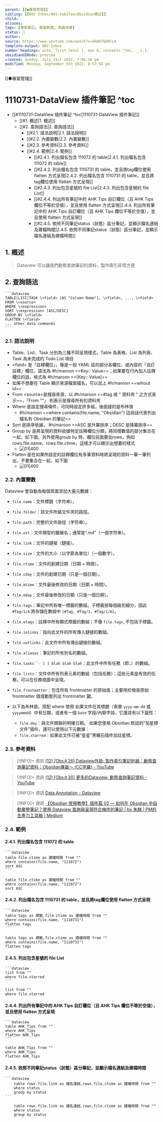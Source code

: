 ```yaml
---
parent: [[●專案管理]]
sibling: [[002-Inbox/001-SubItem/Obsidian概述]]
child: 
aliases:    
tags: [專案筆記, 電腦軟體, 興趣培養]
status: 🌱
author: 
source: https://www.youtube.com/watch?v=dkWA7Qd0CLA 
template-output: 002-Inbox
number headings: auto, first-level 1, max 6, contents ^toc, _.1.1.
obsidianUIMode: preview 
created: Sunday, July 31st 2022, 7:06:36 pm
modified: Monday, September 5th 2022, 8:57:54 pm
---
```


[[●專案管理]]
# 1110731-DataView 插件筆記 ^toc

- [[#1110731-DataView 插件筆記 ^toc|1110731-DataView 插件筆記]]
	- [[#1. 概述|1. 概述]]
	- [[#2. 查詢語法|2. 查詢語法]]
		- [[#2.1. 語法說明|2.1. 語法說明]]
		- [[#2.2. 內置變數|2.2. 內置變數]]
		- [[#2.3. 參考資料|2.3. 參考資料]]
		- [[#2.4. 範例|2.4. 範例]]
			- [[#2.4.1. 列出檔名包含 111072 的 table|2.4.1. 列出檔名包含 111072 的 table]]
			- [[#2.4.2. 列出檔名包含 1110731 的 table，並且將tag欄位使用 flatten 方式呈現|2.4.2. 列出檔名包含 1110731 的 table，並且將tag欄位使用 flatten 方式呈現]]
			- [[#2.4.3. 列出包含星號的 file List|2.4.3. 列出包含星號的 file List]]
			- [[#2.4.4. 列出所有筆記中的 AHK Tips 自訂欄位（且 AHK Tips 欄位不等於空值），並且使用 flatten 方式呈現|2.4.4. 列出所有筆記中的 AHK Tips 自訂欄位（且 AHK Tips 欄位不等於空值），並且使用 flatten 方式呈現]]
			- [[#2.4.5. 依照不同筆記status（狀態）區分筆記，並顯示檔名連結及建檔時間|2.4.5. 依照不同筆記status（狀態）區分筆記，並顯示檔名連結及建檔時間]]

## 1. 概述

> Dataview 可以讓我們動態查詢筆記的資料，製作索引非常方便

## 2. 查詢語法

````
```dataview 
TABLE|LIST|TASK \<field> [AS "Column Name"], \<field>, ..., \<field> FROM \<source> 
WHERE \<expression> 
SORT \<expression> [ASC/DESC] 
GROUP BY \<field>
FLATTEN \<field>
... other data commands 
```
````

### 2.1. 語法說明

- Table、List、Task 分別為三種不同呈現樣式，Table 為表格、List 為列表、Task 為未完成的 Todo List 項目
- \<field> 是「註釋欄位」，像是一般 YAML 區的部分各欄位、或內容的「自訂註釋」欄位，語法為 #h/maroon ==Key:: Value==；如果要在行內加入註釋欄位的話，格式為 #h/maroon ==[Key:: Value]==
- 如果不想要在 Table 顯示來源檔案檔名，可以加上 #h/maroon ==wihout id==
- From \<source>是搜尋來源，以 #h/maroon ==#tag 或 " 資料夾 " 之方式表示==，「From ""」 則表示是搜尋所有的資料夾
- Where 是設定搜尋條件，可同時設定許多組，後面接的是布林值
	- #h/maroon ==where contains(file.name, "Obsidian") 這段話代表列出檔名有 Obsidian 的筆記==
- Sort 是排序依據， #h/maroon ==ASC 是升冪排序；DESC 是降冪排序==
- Group by 是將呈現的資料依據特定註釋欄位分類，將同樣數值的部分集合在一起，如下圖。另外使用groub by 時，欄位前面要加rows，例如 rows.file.name、rows.file.ctime，這樣才可以顯示出想要的樣式
	- ![01|400](https://raw.githubusercontent.com/hoonsor/upgit-Obsidian/main/2022/07/31/upgit_20220731_1659268341.png)
- Flatten 是在如果所設定的註釋欄位有多筆資料時將呈現的資料一筆一筆列出，不要集合在一起，如下圖
	- ![01|400](https://raw.githubusercontent.com/hoonsor/upgit-Obsidian/main/2022/07/31/upgit_20220731_1659268396.png)



### 2.2. 內置變數

Dataview 會自動為每個頁面添加大量元數據：
- `file.name`：文件標題（字符串）。
- `file.folder`：該文件所屬文件夾的路徑。
- `file.path`：完整的文件路徑（字符串）。
- `file.ext`：文件類型的擴展名；通常是“.md”（一個字符串）。
- `file.link`：文件的鏈接（鏈接）。
- `file.size`：文件的大小（以字節為單位）（一個數字）。
- `file.ctime`：文件的創建日期（日期 + 時間）。
- `file.cday`：文件的創建日期（只是一個日期）。
- `file.mtime`：文件最後修改的日期（日期 + 時間）。
- `file.mday`：文件最後修改的日期（只是一個日期）。
- `file.tags`：筆記中所有唯一標籤的數組。子標籤按每個級別細分，因此 `#Tag/1/A` 將存儲在數組中 `[#Tag, #Tag/1, #Tag/1/A]`。
- `file.etags`：註釋中所有顯式標籤的數組；不像 `file.tags`, 不包括子標籤。
- `file.inlinks`：指向此文件的所有傳入鏈接的數組。
- `file.outlinks`：此文件中所有傳出鏈接的數組。
- `file.aliases`：筆記的所有別名的數組。
- `file.tasks``- [ ] blah blah blah`：此文件中所有任務（即，）的數組。
- `file.lists`：文件中所有列表元素的數組（包括任務）；這些元素是有效的任務，可以在任務視圖中呈現。
- `file.frontmatter`：包含所有 frontmatter 的原始值；主要用於檢查原始 frontmatter 值或動態列出 frontmatter 鍵。

- 以下為布林值，搭配 where 使用
	如果文件在其標題（表單 `yyyy-mm-dd` 或 `yyyymmdd`）中有日期，或者有一個 `Date` 字段/內聯字段，它還具有以下屬性：
	- `file.day`：與文件關聯的明確日期。
	如果您使用 Obsidian 默認的“加星標文件”插件，還可以使用以下元數據：
	- `file.starred`：如果此文件已被“星星”黑曜石插件加註星標。

### 2.3. 參考資料

> [!INFO]+ 資訊
> [(12) [Obs＃26] Dataview外掛: 製作索引筆記利器；動態查詢筆記資料；Obsidian專屬～ (CC字幕) - YouTube](https://www.youtube.com/watch?v=dkWA7Qd0CLA&t=127s)

> [!INFO]+ 資訊
> [(12) [Obs＃30] 更多的Dataview: 動態查詢筆記資料 - YouTube](https://www.youtube.com/watch?v=QHvd17JRNbA&t=817s)

> [!INFO]+ 資訊
> [Data Annotation - Dataview](https://blacksmithgu.github.io/obsidian-dataview/data-annotation/)

> [!INFO]+ 資訊
> [【Obsidian 使用教學】插件篇 02 — 如何在 Obsidian 中自動彙整筆記？使用 Dataview 查詢與呈現符合條件的筆記 | by 朱騏 | PM的生產力工具箱 | Medium](https://medium.com/pm%E7%9A%84%E7%94%9F%E7%94%A2%E5%8A%9B%E5%B7%A5%E5%85%B7%E7%AE%B1/obsidian-%E4%BD%BF%E7%94%A8%E6%95%99%E5%AD%B8-%E6%8F%92%E4%BB%B6%E7%AF%87-02-%E5%A6%82%E4%BD%95%E5%9C%A8-obsidian-%E4%B8%AD%E8%87%AA%E5%8B%95-%E5%BD%99%E6%95%B4%E7%AD%86%E8%A8%98-8d90b5e44f6a)


### 2.4. 範例

#### 2.4.1. 列出檔名包含 111072 的 table
````
```dataview
table file.ctime as 建檔時間 from ""
where contains(file.name, "111072")
sort ASC
```
````

```dataview
table file.ctime as 建檔時間 from ""
where contains(file.name, "111072")
sort ASC
```
#### 2.4.2. 列出檔名包含 1110731 的 table，並且將tag欄位使用 flatten 方式呈現

````
```dataview
table tags as 標籤,file.ctime as 建檔時間 from ""
where contains(file.name, "1110731")
flatten tags
```
````

```dataview
table tags as 標籤,file.ctime as 建檔時間 from ""
where contains(file.name, "1110731")
flatten tags
```
#### 2.4.3. 列出包含星號的 file List
````
```dataview
list from ""
where file.starred
```
````

```dataview
list from ""
where file.starred
```
#### 2.4.4. 列出所有筆記中的 AHK Tips 自訂欄位（且 AHK Tips 欄位不等於空值），並且使用 flatten 方式呈現
````
```dataview
table AHK_Tips from ""
where AHK_Tips
flatten AHK_Tips
```
````

```dataview
table AHK_Tips from ""
where AHK_Tips
flatten AHK_Tips
```
#### 2.4.5. 依照不同筆記status（狀態）區分筆記，並顯示檔名連結及建檔時間

````
```dataview
	table rows.file.link as 檔名連結,rows.file.ctime as 建檔時間 from ""
	where status
	group by status
```
````

```dataview
	table rows.file.link as 檔名連結,rows.file.ctime as 建檔時間 from ""
	where status
	group by status
```